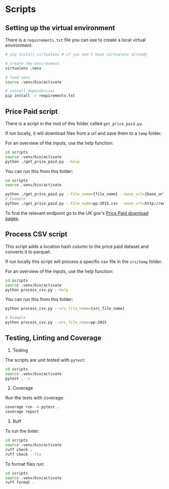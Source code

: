 # Scripts

## Setting up the virtual environment

There is a `requirements.txt` file you can use to create a local virtual environment:

```bash
# pip install virtualenv # if you don't have virtualenv already

# create new environment
virtualenv .venv 

# load venv
source .venv/bin/activate

# install dependencies
pip install -r requirements.txt
```

## Price Paid script
There is a script in the root of this folder called `get_price_paid.py`. 

If run locally, it will download files from a url and save them to a `temp` folder.

For an overview of the inputs, use the help function:

```bash
cd scripts
source .venv/bin/activate
python ./get_price_paid.py --help
```

You can run this from this folder:

```bash
cd scripts
source .venv/bin/activate

python ./get_price_paid.py --file_name={file_name} --base_url={base_url}
# Example
python ./get_price_paid.py --file_name=pp-2015.csv --base_url=http://endpoint.com
```

To find the relevant endpoint go to the UK gov's [Price Paid download pages](https://www.gov.uk/government/statistical-data-sets/price-paid-data-downloads).

## Process CSV script

This script adds a location hash column to the price paid dataset and converts it to parquet.

If run locally this script will process a specific csv file in the `src/temp` folder.

For an overview of the inputs, use the help function:

```bash
cd scripts
source .venv/bin/activate
python process_csv.py --help
```

You can run this from this folder:

```bash
python process_csv.py --src_file_name={src_file_name} 

# Example
python process_csv.py --src_file_name=pp-2015 
```

## Testing, Linting and Coverage

1. Testing

The scripts are unit tested with `pytest`:

```bash
cd scripts
source .venv/bin/activate
pytest . -v
```

2. Coverage

Run the tests with coverage:

```bash
coverage run -m pytest .
coverage report
```

3. Ruff 

To run the linter:

```bash
cd scripts
source .venv/bin/activate
ruff check . 
ruff check --fix 
```

To format files run: 

```bash
cd scripts
source .venv/bin/activate
ruff format . 
```



